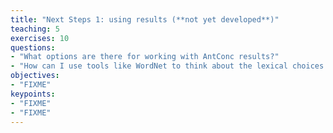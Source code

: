 ```yaml
---
title: "Next Steps 1: using results (**not yet developed**)"
teaching: 5
exercises: 10
questions:
- "What options are there for working with AntConc results?"
- "How can I use tools like WordNet to think about the lexical choices made by cataloguers?"
objectives:
- "FIXME"
keypoints:
- "FIXME"
- "FIXME"
---
```

